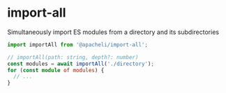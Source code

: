 # import-all
Simultaneously import ES modules from a directory and its subdirectories

```ts
import importAll from '@apacheli/import-all';

// importAll(path: string, depth?: number)
const modules = await importAll('./directory');
for (const module of modules) {
  // ...
}
```
